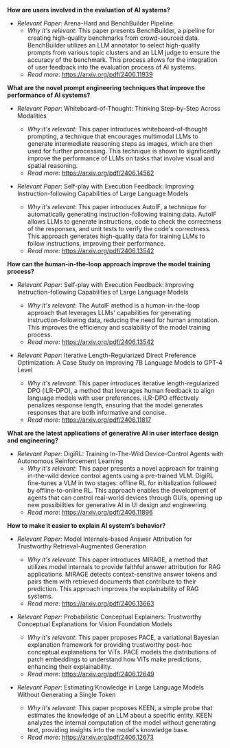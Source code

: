 **How are users involved in the evaluation of AI systems?**

- *Relevant Paper*: Arena-Hard and BenchBuilder Pipeline
    - *Why it's relevant*: This paper presents BenchBuilder, a pipeline for creating high-quality benchmarks from crowd-sourced data. BenchBuilder utilizes an LLM annotator to select high-quality prompts from various topic clusters and an LLM judge to ensure the accuracy of the benchmark. This process allows for the integration of user feedback into the evaluation process of AI systems.
    - *Read more*: https://arxiv.org/pdf/2406.11939

**What are the novel prompt engineering techniques that improve the performance of AI systems?**

- *Relevant Paper*: Whiteboard-of-Thought: Thinking Step-by-Step Across Modalities
    - *Why it's relevant*: This paper introduces whiteboard-of-thought prompting, a technique that encourages multimodal LLMs to generate intermediate reasoning steps as images, which are then used for further processing. This technique is shown to significantly improve the performance of LLMs on tasks that involve visual and spatial reasoning.
    - *Read more*: https://arxiv.org/pdf/2406.14562

- *Relevant Paper*:  Self-play with Execution Feedback: Improving Instruction-following Capabilities of Large Language Models
    - *Why it's relevant*: This paper introduces AutoIF, a technique for automatically generating instruction-following training data. AutoIF allows LLMs to generate instructions, code to check the correctness of the responses, and unit tests to verify the code's correctness. This approach generates high-quality data for training LLMs to follow instructions, improving their performance. 
    - *Read more*: https://arxiv.org/pdf/2406.13542 

**How can the human-in-the-loop approach improve the model training process?**

- *Relevant Paper*:  Self-play with Execution Feedback: Improving Instruction-following Capabilities of Large Language Models
    - *Why it's relevant*: The AutoIF method is a human-in-the-loop approach that leverages LLMs' capabilities for generating instruction-following data, reducing the need for human annotation. This improves the efficiency and scalability of the model training process. 
    - *Read more*: https://arxiv.org/pdf/2406.13542 

- *Relevant Paper*:  Iterative Length-Regularized Direct Preference Optimization: A Case Study on Improving 7B Language Models to GPT-4 Level
    - *Why it's relevant*: This paper introduces iterative length-regularized DPO (iLR-DPO), a method that leverages human feedback to align language models with user preferences. iLR-DPO effectively penalizes response length, ensuring that the model generates responses that are both informative and concise. 
    - *Read more*: https://arxiv.org/pdf/2406.11817 

**What are the latest applications of generative AI in user interface design and engineering?**

- *Relevant Paper*: DigiRL: Training In-The-Wild Device-Control Agents with Autonomous Reinforcement Learning
    - *Why it's relevant*: This paper presents a novel approach for training in-the-wild device control agents using a pre-trained VLM. DigiRL fine-tunes a VLM in two stages: offline RL for initialization followed by offline-to-online RL. This approach enables the development of agents that can control real-world devices through GUIs, opening up new possibilities for generative AI in UI design and engineering. 
    - *Read more*: https://arxiv.org/pdf/2406.11896 

**How to make it easier to explain AI system’s behavior?**

- *Relevant Paper*:  Model Internals-based Answer Attribution for Trustworthy Retrieval-Augmented Generation
    - *Why it's relevant*: This paper introduces MIRAGE, a method that utilizes model internals to provide faithful answer attribution for RAG applications. MIRAGE detects context-sensitive answer tokens and pairs them with retrieved documents that contribute to their prediction. This approach improves the explainability of RAG systems. 
    - *Read more*: https://arxiv.org/pdf/2406.13663 

- *Relevant Paper*:  Probabilistic Conceptual Explainers: Trustworthy Conceptual Explanations for Vision Foundation Models
    - *Why it's relevant*: This paper proposes PACE, a variational Bayesian explanation framework for providing trustworthy post-hoc conceptual explanations for ViTs. PACE models the distributions of patch embeddings to understand how ViTs make predictions, enhancing their explainability. 
    - *Read more*: https://arxiv.org/pdf/2406.12649 

- *Relevant Paper*:  Estimating Knowledge in Large Language Models Without Generating a Single Token
    - *Why it's relevant*: This paper proposes KEEN, a simple probe that estimates the knowledge of an LLM about a specific entity. KEEN analyzes the internal computation of the model without generating text, providing insights into the model's knowledge base. 
    - *Read more*: https://arxiv.org/pdf/2406.12673 
